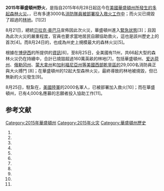 **2015年華盛頓州野火**，是指自2015年6月28日起迄今在[美國](https://zh.wikipedia.org/wiki/美國 "wikilink")[華盛頓州所發生的多起](https://zh.wikipedia.org/wiki/華盛頓州 "wikilink")[森林火災](https://zh.wikipedia.org/wiki/森林火災 "wikilink")。，已有多達3000名[消防隊員被部署投入救火工作中](https://zh.wikipedia.org/wiki/消防隊員 "wikilink")；而火災已燒毀了超過的[林地](https://zh.wikipedia.org/wiki/林地 "wikilink")。\[1\]\[2\]

8月21日，總統[贝拉克·奥巴马](../Page/贝拉克·奥巴马.md "wikilink")宣佈因此次火災，華盛頓州進入[緊急狀態](https://zh.wikipedia.org/wiki/緊急狀態 "wikilink")\[3\]；且因為此次火災的嚴重程度，官員也要求當地居民自願協助救火，這也是該州歷史上的首次\[4\]。而8月24日的，也成為州史上規模最大的森林火災\[5\]。

根據在[博伊西](../Page/博伊西.md "wikilink")的所提供的[資訊](https://zh.wikipedia.org/wiki/資訊 "wikilink")\[6\]，至8月25日，全美國有11州，共66起大型的森林火災仍在持續中，合計已燒毀超過160萬英畝的林地\[7\]，包括華盛頓州、[爱达荷州](../Page/爱达荷州.md "wikilink")、[俄勒冈州](../Page/俄勒冈州.md "wikilink")、[蒙大拿州](../Page/蒙大拿州.md "wikilink")和[加利福尼亞州等](https://zh.wikipedia.org/wiki/加利福尼亞州 "wikilink")[美國西部](../Page/美國西部.md "wikilink")[乾旱區的](https://zh.wikipedia.org/wiki/乾旱 "wikilink")29,000名消防員正與大火搏鬥 \[8\]；在華盛頓州的12起大型森林火災，最終導致的林地被燒毀，但已無新的火災發生\[9\]。

8月25日，駐紮在，[美國陸軍](https://zh.wikipedia.org/wiki/美國陸軍 "wikilink")的2000名軍人，已被部署加入救火\[10\]；而在華盛頓州，已有4,000名應募的志願者投入協助工作\[11\]。

## 参考文献

[Category:2015年華盛頓州](https://zh.wikipedia.org/wiki/Category:2015年華盛頓州 "wikilink") [Category:2015年火灾](https://zh.wikipedia.org/wiki/Category:2015年火灾 "wikilink") [Category:華盛頓州歷史](https://zh.wikipedia.org/wiki/Category:華盛頓州歷史 "wikilink")

1.
2.

3.
4.

5.

6.

7.
8.
9.
10.
11.